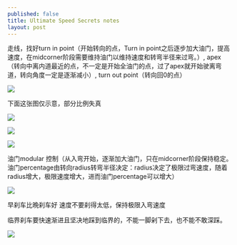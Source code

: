 ```yaml
---
published: false
title: Ultimate Speed Secrets notes
layout: post
---
```

走线，找好turn in point（开始转向的点，Turn in point之后逐步加大油门，提高速度，在midcorner阶段需要维持油门以维持速度和转弯半径来过弯。）, apex（转向中离内道最近的点，不一定是开始全油门的点，过了apex就开始驶离弯道，转向角度一定是逐渐减小）, turn out point（转向回0的点）

![](/assets/images/2018-10-20-ultimate-speed-secrets-notes/1.jpeg)

下面这张图仅示意，部分比例失真

![](/assets/images/2018-10-20-ultimate-speed-secrets-notes/2.jpeg)



![](/assets/images/2018-10-20-ultimate-speed-secrets-notes/3.jpeg)



![](/assets/images/2018-10-20-ultimate-speed-secrets-notes/4.jpeg)


油门modular 控制（从入弯开始，逐渐加大油门，只在midcorner阶段保持稳定。油门percentage由转向radius转弯半径决定：radius决定了极限过弯速度，随着radius增大，极限速度增大，进而油门percentage可以增大）


![](/assets/images/2018-10-20-ultimate-speed-secrets-notes/5.jpeg)



早刹车比晩刹车好
速度不要刹得太低，保持极限入弯速度

临界刹车要快速渐进且坚决地踩到临界的，不能一脚剁下去，也不能不敢深踩。


![](/assets/images/2018-10-20-ultimate-speed-secrets-notes/6.jpeg)

